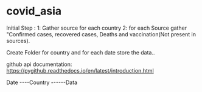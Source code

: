 # covid_asia

Initial Step : 
1: Gather source for each country
2: for each Source gather "Confirmed cases, recovered cases, Deaths and vaccination(Not present in sources).

Create Folder for country and for each date store  the data..

github api documentation: https://pygithub.readthedocs.io/en/latest/introduction.html

Date 
----Country
------Data

